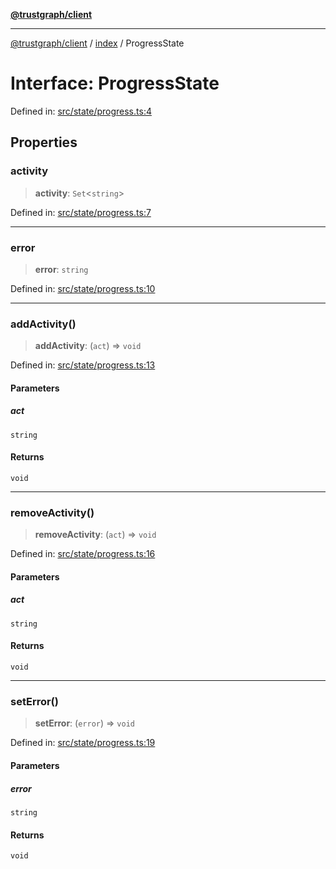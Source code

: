 [**@trustgraph/client**](../../README.md)

***

[@trustgraph/client](../../README.md) / [index](../README.md) / ProgressState

# Interface: ProgressState

Defined in: [src/state/progress.ts:4](https://github.com/trustgraph-ai/trustgraph-ts-client/blob/24d0d0886a310c1fecf9e6fc95cd3a24cf32c92e/src/state/progress.ts#L4)

## Properties

### activity

> **activity**: `Set`\<`string`\>

Defined in: [src/state/progress.ts:7](https://github.com/trustgraph-ai/trustgraph-ts-client/blob/24d0d0886a310c1fecf9e6fc95cd3a24cf32c92e/src/state/progress.ts#L7)

***

### error

> **error**: `string`

Defined in: [src/state/progress.ts:10](https://github.com/trustgraph-ai/trustgraph-ts-client/blob/24d0d0886a310c1fecf9e6fc95cd3a24cf32c92e/src/state/progress.ts#L10)

***

### addActivity()

> **addActivity**: (`act`) => `void`

Defined in: [src/state/progress.ts:13](https://github.com/trustgraph-ai/trustgraph-ts-client/blob/24d0d0886a310c1fecf9e6fc95cd3a24cf32c92e/src/state/progress.ts#L13)

#### Parameters

##### act

`string`

#### Returns

`void`

***

### removeActivity()

> **removeActivity**: (`act`) => `void`

Defined in: [src/state/progress.ts:16](https://github.com/trustgraph-ai/trustgraph-ts-client/blob/24d0d0886a310c1fecf9e6fc95cd3a24cf32c92e/src/state/progress.ts#L16)

#### Parameters

##### act

`string`

#### Returns

`void`

***

### setError()

> **setError**: (`error`) => `void`

Defined in: [src/state/progress.ts:19](https://github.com/trustgraph-ai/trustgraph-ts-client/blob/24d0d0886a310c1fecf9e6fc95cd3a24cf32c92e/src/state/progress.ts#L19)

#### Parameters

##### error

`string`

#### Returns

`void`
